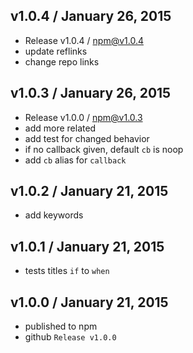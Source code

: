 

## v1.0.4 / January 26, 2015
- Release v1.0.4 / npm@v1.0.4
- update reflinks
- change repo links

## v1.0.3 / January 26, 2015
- Release v1.0.0 / npm@v1.0.3
- add more related
- add test for changed behavior
- if no callback given, default `cb` is noop
- add `cb` alias for `callback`

## v1.0.2 / January 21, 2015
- add keywords

## v1.0.1 / January 21, 2015
- tests titles `if` to `when`

## v1.0.0 / January 21, 2015
- published to npm
- github  `Release v1.0.0`